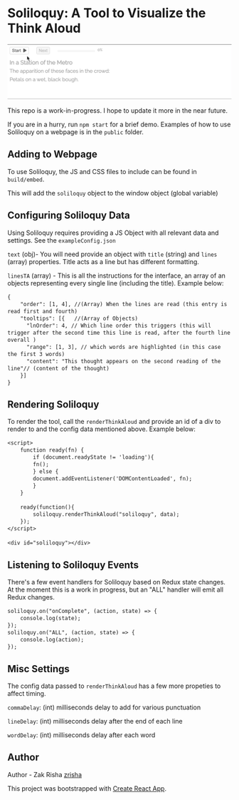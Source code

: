 # Soliloquy: A Tool to Visualize the Think Aloud

![Demo of Soliloquy Tool](soliloquy.gif)

This repo is a work-in-progress. I hope to update it more in the near future.

If you are in a hurry, run `npm start` for a brief demo. Examples of how to use Soliloquy on a webpage is in the `public` folder. 


## Adding to Webpage

To use Soliloquy, the JS and CSS files to include can be found in `build/embed`.

This will add the `soliloquy` object to the window object (global variable)

## Configuring Soliloquy Data

Using Soliloquy requires providing a JS Object with all relevant data and settings. See the `exampleConfig.json`

`text` (obj)- You will need provide an object with `title` (string) and `lines` (array) properties. Title acts as a line but has different formatting.

`linesTA` (array) - This is all the instructions for the interface, an array of an objects representing every single line (including the title). Example below:

```
{
    "order": [1, 4], //(Array) When the lines are read (this entry is read first and fourth)
    "tooltips": [{   //(Array of Objects)
      "lnOrder": 4, // Which line order this triggers (this will trigger after the second time this line is read, after the fourth line overall )
      "range": [1, 3], // which words are highlighted (in this case the first 3 words)
      "content": "This thought appears on the second reading of the line"// (content of the thought)
    }]
}
```

## Rendering Soliloquy

To render the tool, call the `renderThinkAloud` and provide an id of a div to render to and the config data mentioned above. Example below:

```
<script>
    function ready(fn) {
        if (document.readyState != 'loading'){
        fn();
        } else {
        document.addEventListener('DOMContentLoaded', fn);
        }
    }

    ready(function(){
        soliloquy.renderThinkAloud("soliloquy", data);
    });
</script>

<div id="soliloquy"></div>
```

## Listening to Soliloquy Events

There's a few event handlers for Soliloquy based on Redux state changes. At the moment this is a work in progress, but an "ALL" handler will emit all Redux changes.

```
soliloquy.on("onComplete", (action, state) => {
    console.log(state);
});
soliloquy.on("ALL", (action, state) => {
    console.log(action);
});
```

## Misc Settings

The config data passed to `renderThinkAloud` has a few more propeties to affect timing.

`commaDelay`: (int) milliseconds delay to add for various punctuation

`lineDelay`: (int) milliseconds delay after the end of each line

`wordDelay`: (int) milliseconds delay after each word


## Author
Author - Zak Risha [zrisha](https://github.com/zrisha)

This project was bootstrapped with [Create React App](https://github.com/facebook/create-react-app).
